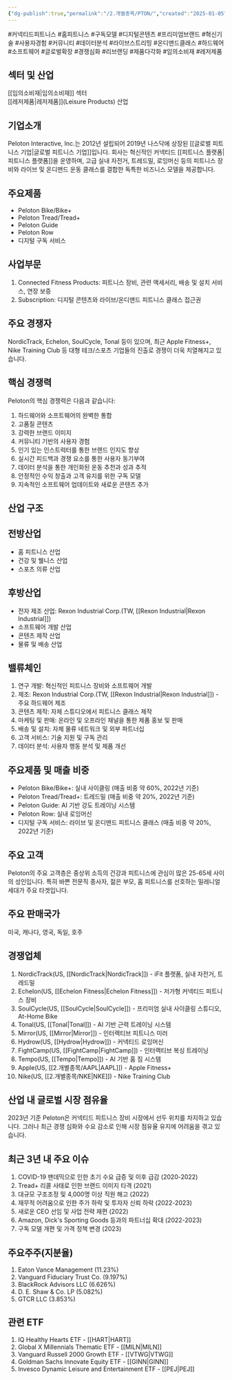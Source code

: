 ```yaml
---
{"dg-publish":true,"permalink":"/2.개별종목/PTON/","created":"2025-01-05T18:33:42.951+09:00","updated":"2025-06-03T20:06:00.791+09:00"}
---
```


#커넥티드피트니스 #홈피트니스 #구독모델 #디지털콘텐츠 #프리미엄브랜드 #혁신기술 #사용자경험 #커뮤니티 #데이터분석 #라이브스트리밍 #온디맨드클래스 #하드웨어 #소프트웨어 #글로벌확장 #경쟁심화 #리브랜딩 #제품다각화 #임의소비재 #레저제품

## 섹터 및 산업

[[임의소비재\|임의소비재]] 섹터  
[[레저제품\|레저제품]](Leisure Products) 산업

## 기업소개

Peloton Interactive, Inc.는 2012년 설립되어 2019년 나스닥에 상장된 [[글로벌 피트니스 기업\|글로벌 피트니스 기업]]입니다. 회사는 혁신적인 커넥티드 [[피트니스 플랫폼\|피트니스 플랫폼]]을 운영하며, 고급 실내 자전거, 트레드밀, 로잉머신 등의 피트니스 장비와 라이브 및 온디맨드 운동 클래스를 결합한 독특한 비즈니스 모델을 제공합니다.

## 주요제품

- Peloton Bike/Bike+
- Peloton Tread/Tread+
- Peloton Guide
- Peloton Row
- 디지털 구독 서비스

## 사업부문

1. Connected Fitness Products: 피트니스 장비, 관련 액세서리, 배송 및 설치 서비스, 연장 보증
2. Subscription: 디지털 콘텐츠와 라이브/온디맨드 피트니스 클래스 접근권

## 주요 경쟁자

NordicTrack, Echelon, SoulCycle, Tonal 등이 있으며, 최근 Apple Fitness+, Nike Training Club 등 대형 테크/스포츠 기업들의 진출로 경쟁이 더욱 치열해지고 있습니다.

## 핵심 경쟁력

Peloton의 핵심 경쟁력은 다음과 같습니다:

1. 하드웨어와 소프트웨어의 완벽한 통합
2. 고품질 콘텐츠
3. 강력한 브랜드 이미지
4. 커뮤니티 기반의 사용자 경험
5. 인기 있는 인스트럭터를 통한 브랜드 인지도 향상
6. 실시간 피드백과 경쟁 요소를 통한 사용자 동기부여
7. 데이터 분석을 통한 개인화된 운동 추천과 성과 추적
8. 안정적인 수익 창출과 고객 유지를 위한 구독 모델
9. 지속적인 소프트웨어 업데이트와 새로운 콘텐츠 추가

## 산업 구조

## 전방산업

- 홈 피트니스 산업
- 건강 및 웰니스 산업
- 스포츠 의류 산업

## 후방산업

- 전자 제조 산업: Rexon Industrial Corp.(TW, [[Rexon Industrial\|Rexon Industrial]])
- 소프트웨어 개발 산업
- 콘텐츠 제작 산업
- 물류 및 배송 산업

## 밸류체인

1. 연구 개발: 혁신적인 피트니스 장비와 소프트웨어 개발
2. 제조: Rexon Industrial Corp.(TW, [[Rexon Industrial\|Rexon Industrial]]) - 주요 하드웨어 제조
3. 콘텐츠 제작: 자체 스튜디오에서 피트니스 클래스 제작
4. 마케팅 및 판매: 온라인 및 오프라인 채널을 통한 제품 홍보 및 판매
5. 배송 및 설치: 자체 물류 네트워크 및 외부 파트너십
6. 고객 서비스: 기술 지원 및 구독 관리
7. 데이터 분석: 사용자 행동 분석 및 제품 개선

## 주요제품 및 매출 비중

- Peloton Bike/Bike+: 실내 사이클링 (매출 비중 약 60%, 2022년 기준)
- Peloton Tread/Tread+: 트레드밀 (매출 비중 약 20%, 2022년 기준)
- Peloton Guide: AI 기반 강도 트레이닝 시스템
- Peloton Row: 실내 로잉머신
- 디지털 구독 서비스: 라이브 및 온디맨드 피트니스 클래스 (매출 비중 약 20%, 2022년 기준)

## 주요 고객

Peloton의 주요 고객층은 중상위 소득의 건강과 피트니스에 관심이 많은 25-65세 사이의 성인입니다. 특히 바쁜 전문직 종사자, 젊은 부모, 홈 피트니스를 선호하는 밀레니얼 세대가 주요 타겟입니다.

## 주요 판매국가

미국, 캐나다, 영국, 독일, 호주

## 경쟁업체

1. NordicTrack(US, [[NordicTrack\|NordicTrack]]) - iFit 플랫폼, 실내 자전거, 트레드밀
2. Echelon(US, [[Echelon Fitness\|Echelon Fitness]]) - 저가형 커넥티드 피트니스 장비
3. SoulCycle(US, [[SoulCycle\|SoulCycle]]) - 프리미엄 실내 사이클링 스튜디오, At-Home Bike
4. Tonal(US, [[Tonal\|Tonal]]) - AI 기반 근력 트레이닝 시스템
5. Mirror(US, [[Mirror\|Mirror]]) - 인터랙티브 피트니스 미러
6. Hydrow(US, [[Hydrow\|Hydrow]]) - 커넥티드 로잉머신
7. FightCamp(US, [[FightCamp\|FightCamp]]) - 인터랙티브 복싱 트레이닝
8. Tempo(US, [[Tempo\|Tempo]]) - AI 기반 홈 짐 시스템
9. Apple(US, [[2.개별종목/AAPL\|AAPL]]) - Apple Fitness+
10. Nike(US, [[2.개별종목/NKE\|NKE]]) - Nike Training Club

## 산업 내 글로벌 시장 점유율

2023년 기준 Peloton은 커넥티드 피트니스 장비 시장에서 선두 위치를 차지하고 있습니다. 그러나 최근 경쟁 심화와 수요 감소로 인해 시장 점유율 유지에 어려움을 겪고 있습니다.

## 최근 3년 내 주요 이슈

1. COVID-19 팬데믹으로 인한 초기 수요 급증 및 이후 급감 (2020-2022)
2. Tread+ 리콜 사태로 인한 브랜드 이미지 타격 (2021)
3. 대규모 구조조정 및 4,000명 이상 직원 해고 (2022)
4. 재무적 어려움으로 인한 주가 하락 및 투자자 신뢰 하락 (2022-2023)
5. 새로운 CEO 선임 및 사업 전략 재편 (2022)
6. Amazon, Dick's Sporting Goods 등과의 파트너십 확대 (2022-2023)
7. 구독 모델 개편 및 가격 정책 변경 (2023)

## 주요주주(지분율)

1. Eaton Vance Management (11.23%)
2. Vanguard Fiduciary Trust Co. (9.197%)
3. BlackRock Advisors LLC (6.626%)
4. D. E. Shaw & Co. LP (5.082%)
5. GTCR LLC (3.853%)

## 관련 ETF

1. IQ Healthy Hearts ETF - [[HART\|HART]]
2. Global X Millennials Thematic ETF - [[MILN\|MILN]]
3. Vanguard Russell 2000 Growth ETF - [[VTWG\|VTWG]]
4. Goldman Sachs Innovate Equity ETF - [[GINN\|GINN]]
5. Invesco Dynamic Leisure and Entertainment ETF - [[PEJ\|PEJ]]